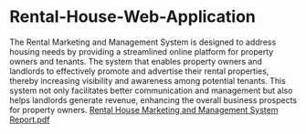 # Rental-House-Web-Application
The Rental Marketing and Management System is designed to address housing needs by providing a streamlined online platform for property
owners and tenants. The system that enables property owners and landlords to effectively promote and advertise their rental
properties, thereby increasing visibility and awareness among potential tenants. This system not only facilitates better
communication and management but also helps landlords generate revenue, enhancing the overall business prospects for property owners.
[Rental House Marketing and Management System Report.pdf](https://github.com/ByteSapien14/Rental-House-Web-Application/files/15450781/Rental.House.Marketing.and.Management.System.Report.pdf)
